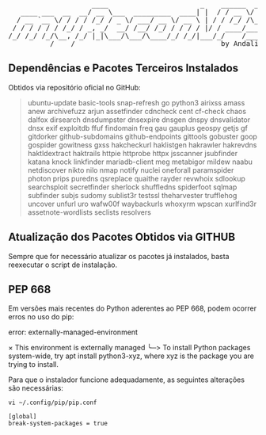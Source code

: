<pre>
                    ____                      _    ______  _____
   ____ ___  __  __/ __ \___  _________  ____| |  / / __ \/ ___/
  / __ `__ \/ / / / /_/ / _ \/ ___/ __ \/ __ \ | / / /_/ /\__ \ 
 / / / / / / /_/ / _, _/  __/ /__/ /_/ / / / / |/ / ____/___/ / 
/_/ /_/ /_/\__, /_/ |_|\___/\___/\____/_/ /_/|___/_/    /____/  
          /____/                                   by Andalik
</pre>


## Dependências e Pacotes Terceiros Instalados
Obtidos via repositório oficial no GitHub:<br>

 > ubuntu-update
 > basic-tools
 > snap-refresh
 > go
 > python3
 > airixss
 > amass
 > anew
 > archivefuzz
 > arjun
 > assetfinder
 > cdncheck
 > cent
 > cf-check
 > chaos
 > dalfox
 > dirsearch
 > dnsdumpster
 > dnsexpire
 > dnsgen
 > dnspy
 > dnsvalidator
 > dnsx
 > exif
 > exploitdb
 > ffuf
 > findomain
 > freq
 > gau
 > gauplus
 > geospy
 > getjs
 > gf
 > gitdorker
 > github-subdomains
 > github-endpoints
 > gittools
 > gobuster
 > goop
 > gospider
 > gowitness
 > gxss
 > hakcheckurl
 > haklistgen
 > hakrawler
 > hakrevdns
 > haktldextract
 > haktrails
 > httpie
 > httprobe
 > httpx
 > jsscanner
 > jsubfinder
 > katana
 > knock
 > linkfinder
 > mariadb-client
 > meg
 > metabigor
 > mildew
 > naabu
 > netdiscover
 > nikto
 > nilo
 > nmap
 > notify
 > nuclei
 > oneforall
 > paramspider
 > photon
 > prips
 > puredns
 > qsreplace
 > quaithe
 > rayder
 > revwhoix
 > sdlookup
 > searchsploit
 > secretfinder
 > sherlock
 > shuffledns
 > spiderfoot
 > sqlmap
 > subfinder
 > subjs
 > sudomy
 > sublist3r
 > testssl
 > theharvester
 > trufflehog
 > uncover
 > unfurl
 > uro
 > wafw00f
 > waybackurls
 > whoxyrm
 > wpscan
 > xurlfind3r
 > assetnote-wordlists
 > seclists
 > resolvers

## Atualização dos Pacotes Obtidos via GITHUB
Sempre que for necessário atualizar os pacotes já instalados, basta reexecutar o script de instalação.

## PEP 668
Em versões mais recentes do Python aderentes ao PEP 668, podem ocorrer erros no uso do pip:

error: externally-managed-environment

× This environment is externally managed
╰─> To install Python packages system-wide, try apt install
    python3-xyz, where xyz is the package you are trying to
    install.

Para que o instalador funcione adequadamente, as seguintes alterações são necessárias:
```
vi ~/.config/pip/pip.conf

[global]
break-system-packages = true 
```
